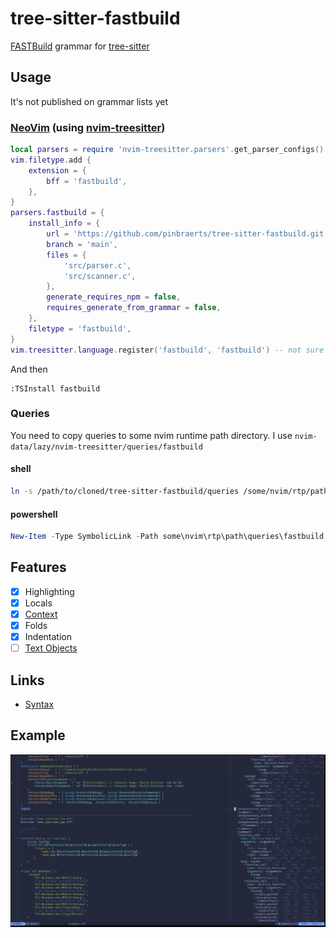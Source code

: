 # tree-sitter-fastbuild

[FASTBuild](https://github.com/fastbuild/fastbuild) grammar for [tree-sitter](https://github.com/tree-sitter/tree-sitter)

## Usage

It's not published on grammar lists yet

### [NeoVim](https://github.com/neovim/neovim/) (using [nvim-treesitter](https://github.com/nvim-treesitter/nvim-treesitter))

```lua
local parsers = require 'nvim-treesitter.parsers'.get_parser_configs()
vim.filetype.add {
	extension = {
		bff = 'fastbuild',
	},
}
parsers.fastbuild = {
	install_info = {
		url = 'https://github.com/pinbraerts/tree-sitter-fastbuild.git',
		branch = 'main',
		files = {
			'src/parser.c',
			'src/scanner.c',
		},
		generate_requires_npm = false,
		requires_generate_from_grammar = false,
	},
	filetype = 'fastbuild',
}
vim.treesitter.language.register('fastbuild', 'fastbuild') -- not sure if you need it
```

And then

```
:TSInstall fastbuild
```

### Queries

You need to copy queries to some nvim runtime path directory. I use `nvim-data/lazy/nvim-treesitter/queries/fastbuild`

#### shell

```bash
ln -s /path/to/cloned/tree-sitter-fastbuild/queries /some/nvim/rtp/path/queries/fastbuild
```

#### powershell

```powershell
New-Item -Type SymbolicLink -Path some\nvim\rtp\path\queries\fastbuild -Value path\to\cloned\tree-sitter-fastbuild\queries
```

## Features

- [x] Highlighting
- [x] Locals
- [x] [Context](https://github.com/nvim-treesitter/nvim-treesitter-context)
- [x] Folds
- [x] Indentation
- [ ] [Text Objects](https://github.com/nvim-treesitter/nvim-treesitter-textobjects)

## Links

- [Syntax](https://fastbuild.org/docs/syntaxguide.html)

## Example

![examples/example.bff](pictures/example.png)
